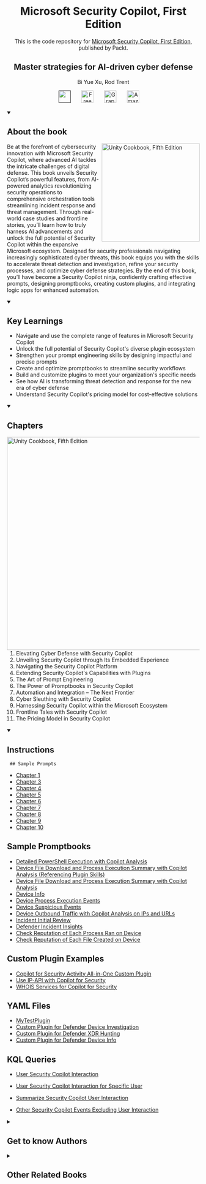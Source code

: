 <h1 align="center">
Microsoft Security Copilot, First Edition</h1>
<p align="center">This is the code repository for <a href ="https://www.packtpub.com/en-us/product/microsoft-security-copilot-first-edition/9781835884522"> Microsoft Security Copilot, First Edition</a>, published by Packt.
</p>

<h2 align="center">
Master strategies for AI-driven cyber defense
</h2>
<p align="center">
Bi Yue Xu, Rod Trent</p>

<p align="center">
   <a href="" alt="Discord" title="Learn more on the Discord server"><img width="32px" src="https://cliply.co/wp-content/uploads/2021/08/372108630_DISCORD_LOGO_400.gif"/></a>
  &#8287;&#8287;&#8287;&#8287;&#8287;
  <a href="https://packt.link/free-ebook/9781835884522"><img width="32px" alt="Free PDF" title="Free PDF" src="https://cdn-icons-png.flaticon.com/512/4726/4726010.png"/></a>
 &#8287;&#8287;&#8287;&#8287;&#8287;
  <a href="https://packt.link/gbp/9781835884522"><img width="32px" alt="Graphic Bundle" title="Graphic Bundle" src="https://cdn-icons-png.flaticon.com/512/2659/2659360.png"/></a>
  &#8287;&#8287;&#8287;&#8287;&#8287;
   <a href="https://www.amazon.com/Microsoft-Security-Copilot-strategies-AI-driven-ebook/dp/B0F133S3X2"><img width="32px" alt="Amazon" title="Get your copy" src="https://cdn-icons-png.flaticon.com/512/15466/15466027.png"/></a>
  &#8287;&#8287;&#8287;&#8287;&#8287;
</p>
<details open> 
  <summary><h2>About the book</summary>
<a href="https://www.packtpub.com/product/unity-cookbook-fifth-edition/9781805123026">
<img src="https://content.packt.com/B22283/cover_image_small.jpg" alt="Unity Cookbook, Fifth Edition" height="256px" align="right">
</a>

Be at the forefront of cybersecurity innovation with Microsoft Security Copilot, where advanced AI tackles the intricate challenges of digital defense. This book unveils Security Copilot’s powerful features, from AI-powered analytics revolutionizing security operations to comprehensive orchestration tools streamlining incident response and threat management. Through real-world case studies and frontline stories, you’ll learn how to truly harness AI advancements and unlock the full potential of Security Copilot within the expansive Microsoft ecosystem.
Designed for security professionals navigating increasingly sophisticated cyber threats, this book equips you with the skills to accelerate threat detection and investigation, refine your security processes, and optimize cyber defense strategies.
By the end of this book, you’ll have become a Security Copilot ninja, confidently crafting effective prompts, designing promptbooks, creating custom plugins, and integrating logic apps for enhanced automation.</details>
<details open> 
  <summary><h2>Key Learnings</summary>
<ul>

<li>Navigate and use the complete range of features in Microsoft Security Copilot</li>

<li>Unlock the full potential of Security Copilot's diverse plugin ecosystem</li>

<li>Strengthen your prompt engineering skills by designing impactful and precise prompts</li>

<li>Create and optimize promptbooks to streamline security workflows</li>

<li>Build and customize plugins to meet your organization's specific needs</li>

<li>See how AI is transforming threat detection and response for the new era of cyber defense</li>

<li>Understand Security Copilot's pricing model for cost-effective solutions</li>

</ul>

  </details>

<details open> 
  <summary><h2>Chapters</summary>
     <img src="https://cliply.co/wp-content/uploads/2020/02/372002150_DOCUMENTS_400px.gif" alt="Unity Cookbook, Fifth Edition" height="556px" align="right">
<ol>

  <li>Elevating Cyber Defense with Security Copilot</li>

  <li>Unveiling Security Copilot through Its Embedded Experience</li>

  <li>Navigating the Security Copilot Platform</li>

  <li>Extending Security Copilot's Capabilities with Plugins</li>

  <li>The Art of Prompt Engineering</li>

  <li>The Power of Promptbooks in Security Copilot</li>

  <li>Automation and Integration – The Next Frontier</li>

  <li>Cyber Sleuthing with Security Copilot</li>

  <li>Harnessing Security Copilot within the Microsoft Ecosystem</li>

  <li>Frontline Tales with Security Copilot</li>

  <li>The Pricing Model in Security Copilot</li>

</ol>

</details>


<details open> 
  <summary><h2>Instructions</summary>

     ## Sample Prompts

* <a href="https://github.com/PacktPublishing/Microsoft-Copilot-for-Security/blob/main/Prompts/Chapter_1.md" target="_blank">Chapter 1</a>
* <a href="https://github.com/PacktPublishing/Microsoft-Copilot-for-Security/blob/main/Prompts/Chapter_3.md" target="_blank">Chapter 3</a>
* <a href="https://github.com/PacktPublishing/Microsoft-Copilot-for-Security/blob/main/Prompts/Chapter_4.md" target="_blank">Chapter 4</a>
* <a href="https://github.com/PacktPublishing/Microsoft-Copilot-for-Security/blob/main/Prompts/Chapter_5.md" target="_blank">Chapter 5</a>
* <a href="https://github.com/PacktPublishing/Microsoft-Copilot-for-Security/blob/main/Prompts/Chapter_6.md" target="_blank">Chapter 6</a>
* <a href="https://github.com/PacktPublishing/Microsoft-Copilot-for-Security/blob/main/Prompts/Chapter_7.md" target="_blank">Chapter 7</a>
* <a href="https://github.com/PacktPublishing/Microsoft-Copilot-for-Security/blob/main/Prompts/Chapter_8.md" target="_blank">Chapter 8</a>
* <a href="https://github.com/PacktPublishing/Microsoft-Copilot-for-Security/blob/main/Prompts/Chapter_9.md" target="_blank">Chapter 9</a>
* <a href="https://github.com/PacktPublishing/Microsoft-Copilot-for-Security/blob/main/Prompts/Chapter_10.md" target="_blank">Chapter 10</a>

## Sample Promptbooks

* <a href="https://github.com/PacktPublishing/Microsoft-Copilot-for-Security/blob/main/PromptBooks/Playbook%20-%20Detailed%20PowerShell%20Execution%20with%20Copilot%20Analysis.md" target="_blank">Detailed PowerShell Execution with Copilot Analysis</a>
* <a href="https://github.com/PacktPublishing/Microsoft-Copilot-for-Security/blob/main/PromptBooks/Playbook%20-%20Device%20File%20Download%20and%20Process%20Execution%20Summary%20with%20Copilot%20Analysis%20(Referencing%20Plugin%20Skills).md" target="_blank">Device File Download and Process Execution Summary with Copilot Analysis (Referencing Plugin Skills)</a>
* <a href="https://github.com/PacktPublishing/Microsoft-Copilot-for-Security/blob/main/PromptBooks/Playbook%20-%20Device%20File%20Download%20and%20Process%20Execution%20Summary%20with%20Copilot%20Analysis.md" target="_blank">Device File Download and Process Execution Summary with Copilot Analysis</a>
* <a href="https://github.com/PacktPublishing/Microsoft-Copilot-for-Security/blob/main/PromptBooks/Playbook%20-%20Device%20Info.md" target="_blank">Device Info</a>
* <a href="https://github.com/PacktPublishing/Microsoft-Copilot-for-Security/blob/main/PromptBooks/Playbook%20-%20Device%20Process%20Events.md" target="_blank">Device Process Execution Events</a>
* <a href="https://github.com/PacktPublishing/Microsoft-Copilot-for-Security/blob/main/PromptBooks/Playbook%20-%20Device%20Suspicious%20Events.md" target="_blank">Device Suspicious Events</a>
* <a href="https://github.com/PacktPublishing/Microsoft-Copilot-for-Security/blob/main/PromptBooks/Device%20Outbound%20Traffic%20with%20Copilot%20Analysis%20on%20IPs%20and%20URLs.md" target="_blank">Device Outbound Traffic with Copilot Analysis on IPs and URLs</a>
* <a href="https://github.com/PacktPublishing/Microsoft-Copilot-for-Security/blob/main/PromptBooks/Playbook%20-%20Incident%20Initial%20Review.md" target="_blank">Incident Initial Review</a>
* <a href="https://github.com/PacktPublishing/Microsoft-Copilot-for-Security/blob/main/PromptBooks/Defender%20Incident%20Insights.md" target="_blank">Defender Incident Insights</a>
* <a href="https://github.com/PacktPublishing/Microsoft-Copilot-for-Security/blob/main/PromptBooks/Check%20Reputation%20of%20Each%20Process%20Ran%20on%20Device.md" target="_blank">Check Reputation of Each Process Ran on Device</a>
* <a href="https://github.com/PacktPublishing/Microsoft-Copilot-for-Security/blob/main/PromptBooks/Check%20Reputation%20of%20Each%20File%20Created%20on%20Device.md" target="_blank">Check Reputation of Each File Created on Device</a>

## Custom Plugin Examples

* <a href="https://rodtrent.substack.com/p/copilot-for-security-activity-all" target="_blank">Copilot for Security Activity All-in-One Custom Plugin</a>
* <a href="https://rodtrent.substack.com/p/using-ip-api-with-copilot-for-security" target="_blank">Use IP-API with Copilot for Security</a>
* <a href="https://rodtrent.substack.com/p/plugin-whois-services-for-copilot" target="_blank">WHOIS Services for Copilot for Security</a>

## YAML Files

* <a href="https://github.com/PacktPublishing/Microsoft-Copilot-for-Security/blob/main/Plugins/MyYMLTest.yml" target="_blank">MyTestPlugin</a>
* <a href="https://github.com/PacktPublishing/Microsoft-Copilot-for-Security/blob/main/Plugins/Custom%20Plugin%20Defender%20Device%20Investigation.yml" target="_blank">Custom Plugin for Defender Device Investigation</a>
* <a href="https://github.com/PacktPublishing/Microsoft-Copilot-for-Security/blob/main/Plugins/Custom%20Plugin%20Defender%20XDR%20Hunting.yml" target="_blank">Custom Plugin for Defender XDR Hunting</a>
* <a href="https://github.com/PacktPublishing/Microsoft-Copilot-for-Security/blob/main/Plugins/Custom%20Plugin%20Defender%20Device%20Info.yml" target="_blank">Custom Plugin for Defender Device Info</a>

## KQL Queries

* <a href="https://github.com/PacktPublishing/Microsoft-Copilot-for-Security/blob/main/KQL/User%20Security%20Copilot%20Interaction.md" target="_blank">User Security Copilot Interaction</a>
* <a href="https://github.com/PacktPublishing/Microsoft-Copilot-for-Security/blob/main/KQL/User%20Security%20Copilot%20Interaction%20for%20Specific%20User.md" target="_blank">User Security Copilot Interaction for Specific User</a>
* <a href="https://github.com/PacktPublishing/Microsoft-Copilot-for-Security/blob/main/KQL/Summarize%20Security%20Copilot%20User%20Interaction.md" target="_blank">Summarize Security Copilot User Interaction</a>
* <a href="https://github.com/PacktPublishing/Microsoft-Copilot-for-Security/blob/main/KQL/Other%20Security%20Copilot%20Events%20Excluding%20User%20Interaction.md" target="_blank">Other Security Copilot Events Excluding User Interaction</a>

  </details>
    


<details> 
  <summary><h2>Get to know Authors</h2></summary>

_Bi Yue Xu_ is a seasoned Principal Security Cloud Solution Architect at Microsoft, with over 15 years of experience in cybersecurity. Specializing in Digital Forensics and Incident Response, she is a Certified Windows Forensics Examiner (EnCE) and holds multiple security certifications, including GREM, GCFA, GCIA, GWAPT, GCWN, SC100, SC200, SC900, and others. Bi Yue's expertise is showcased in her work, from designing and developing a comprehensive four-day Defender for Endpoint training course, which has been delivered to over 300 organizations across 44 countries since its inception two years ago, to creating custom KQL detection and hunting queries, and even uncovering attacks related to zero-day.

_Rod Trent_ is a Senior Product Manager for Microsoft, where he focuses on the intersection between Security and AI. In his spare time, Rod writes KQL queries, authors fiction and nonfiction books, shares proud stories about his grandkids, boasts about his Six Million Dollar Man addiction, and teaches AI to behave. 



</details>
<details> 
  <summary><h2>Other Related Books</h2></summary>
<ul>

  <li><a href="https://www.packtpub.com/en-us/product/microsoft-security-compliance-and-identity-fundamentals-exam-ref-sc-900-first-edition/9781801815994">Microsoft Security, Compliance, and Identity Fundamentals Exam Ref SC-900, First Edition</a></li>

  <li><a href="https://www.packtpub.com/en-us/product/microsoft-identity-and-access-administrator-sc-300-exam-guide-second-edition/9781836200390">Microsoft Identity and Access Administrator SC-300 Exam Guide, Second Edition</a></li>
 
</ul>

</details>
